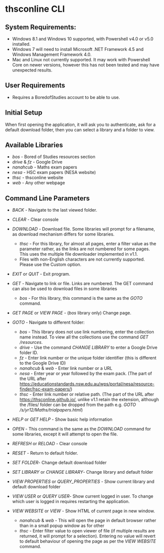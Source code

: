 # thsconline CLI

## System Requirements:
* Windows 8.1 and Windows 10 supported, with Powershell v4.0 or v5.0 installed.
* Windows 7 will need to install Microsoft .NET Framework 4.5 and Windows Management Framework 4.0.
* Mac and Linux not currently supported. It may work with Powershell Core on newer versions, however this has not been tested and may have unexpected results.

## User Requirements
* Requires a BoredofStudies account to be able to use.

## Initial Setup
When first opening the application, it will ask you to authenticate, ask for a default download folder, then you can select a library and a folder to view.

## Available Libraries
* _bos_ - Bored of Studies resources section
* _drive_ & _fz_ - Google Drive
* _nanahcub_ - Maths exam papers
* _nesa_ - HSC exam papers (NESA website)
* _thsc_ - thsconline website
* _web_ - Any other webpage

## Command Line Parameters
* _BACK_ - Navigate to the last viewed folder.


* _CLEAR_ - Clear console
* _DOWNLOAD_ - Download file. Some libraries will prompt for a filename, as download mechanism differs for some libraries.
    * _thsc_ - For this library, for almost all pages, enter a filter value as the parameter rather, as the links are not numbered for some pages. This uses the multiple file downloader implemented in v1.1.
    * Files with non-English characters are not currently supported. Please use the Custom option.
    
* _EXIT_ or _QUIT_ - Exit program.
* _GET_ - Navigate to link or file. Links are numbered. The GET command can also be used to download files in some libraries
    * _bos_ - For this library, this command is the same as the _GOTO_ command.
* _GET PAGE_ or _VIEW PAGE_ - (_bos_ library only) Change page.
    
* _GOTO_ - Navigate to different folder:
    * _bos_ - This library does not use link numbering, enter the collection name instead. To view all the collections use the command _GET /resources_.
    * _drive_ - Use the command _CHANGE LIBRARY_ to enter a Google Drive folder ID.
    * _fz_ - Enter link number or the unique folder identifier (this is different to the Google Drive ID)
    * _nanahcub_ & _web_ - Enter link number or a URL
    * _nesa_ - Enter year or year followed by the exam pack. (The part of the URL after https://educationstandards.nsw.edu.au/wps/portal/nesa/resource-finder/hsc-exam-papers/)
    * _thsc_ - Enter link number or relative path. (The part of the URL after https://thsconline.github.io/, unlike v1.1 retain the extension, although the /files/ folder can be dropped from the path e.g. _GOTO /s/yr12/Maths/trialpapers.html_)
* _HELP_ or _GET HELP_ - Show basic help information
* _OPEN_ - This command is the same as the _DOWNLOAD_ command for some libraries, except it will attempt to open the file.


* _REFRESH_ or _RELOAD_ - Clear console
* _RESET_ - Return to default folder. 

* _SET FOLDER_- Change default download folder
* _SET LIBRARY_ or _CHANGE LIBRARY_- Change library and default folder

* _VIEW PROPERTIES_ or _QUERY_PROPERTIES_ - Show current library and default download folder 
* _VIEW USER_ or _QUERY USER_- Show current logged in user. To change which user is logged in requires restarting the application.
* _VIEW WEBSITE_ or _VIEW_ - Show HTML of current page in new window. 
    * _nanahcub_ & _web_ - This will open the page in default browser rather than in a small popup window as for other
    * _thsc_ - Enter filter value to open viewer of file (if multiple results are returned, it will prompt for a selection). Entering no value will revert to default behaviour of opening the page as per the _VIEW WEBSITE_ command.
